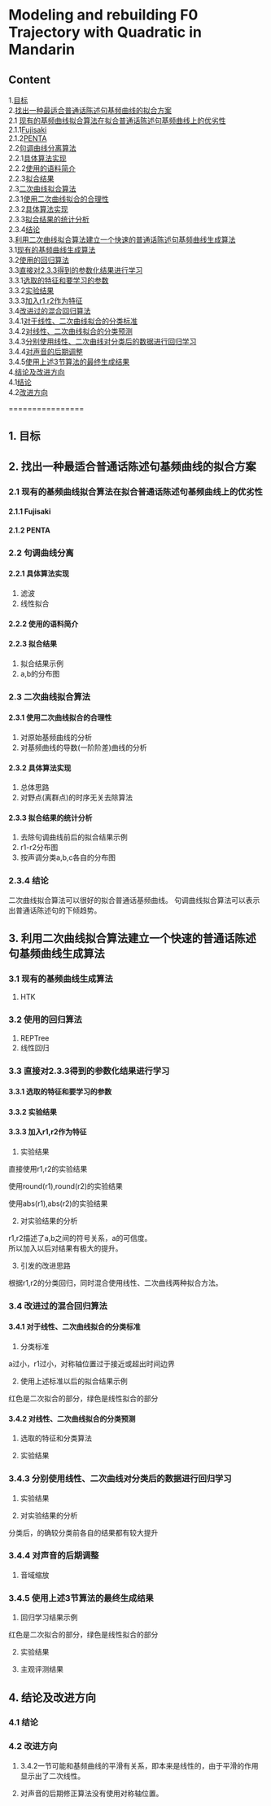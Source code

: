 Modeling and rebuilding F0 Trajectory with Quadratic in Mandarin
========

## Content

1.[目标](#1-目标)  
2.[找出一种最适合普通话陈述句基频曲线的拟合方案](#21-现有的基频曲线拟合算法在拟合普通话陈述句基频曲线上的优劣性)  
2.1 [现有的基频曲线拟合算法在拟合普通话陈述句基频曲线上的优劣性](#21-现有的基频曲线拟合算法在拟合普通话陈述句基频曲线上的优劣性)  
2.1.1[Fujisaki](#211-fujisaki)  
2.1.2[PENTA](#212-penta)  
2.2[句调曲线分离算法](#22-句调曲线分离)  
2.2.1[具体算法实现](#221-具体算法实现)  
2.2.2[使用的语料简介](#222-使用的语料简介)  
2.2.3[拟合结果](#223-拟合结果)  
2.3[二次曲线拟合算法](#23-二次曲线拟合算法)  
2.3.1[使用二次曲线拟合的合理性](#231-使用二次曲线拟合的合理性)  
2.3.2[具体算法实现](#232-具体算法实现)  
2.3.3[拟合结果的统计分析](#233-拟合结果的统计分析)  
2.3.4[结论](#234-结论)  
3.[利用二次曲线拟合算法建立一个快速的普通话陈述句基频曲线生成算法](#3-利用二次曲线拟合算法建立一个快速的普通话陈述句基频曲线生成算法)  
3.1[现有的基频曲线生成算法](#31-现有的基频曲线生成算法)  
3.2[使用的回归算法](#32使用的回归算法)  
3.3[直接对2.3.3得到的参数化结果进行学习](#33-直接对233得到的参数化结果进行学习)  
3.3.1[选取的特征和要学习的参数](#331-选取的特征和要学习的参数)  
3.3.2[实验结果](#332-实验结果)  
3.3.3[加入r1,r2作为特征](#333-加入r1r2作为特征)  
3.4[改进过的混合回归算法](#34-改进过的混合回归算法)  
3.4.1[对于线性、二次曲线拟合的分类标准](#341-对于线性二次曲线拟合的分类标准)  
3.4.2[对线性、二次曲线拟合的分类预测](#342-对线性二次曲线拟合的分类预测)  
3.4.3[分别使用线性、二次曲线对分类后的数据进行回归学习](#343-分别使用线性二次曲线对分类后的数据进行回归学习)  
3.4.4[对声音的后期调整](#344-对声音的后期调整)  
3.4.5[使用上述3节算法的最终生成结果](#345-使用上述3节算法的最终生成结果)  
4.[结论及改进方向](#4-结论及改进方向)  
4.1[结论](#41-结论)  
4.2[改进方向](#42-改进方向)  

================

## 1. 目标

## 2. 找出一种最适合普通话陈述句基频曲线的拟合方案

### 2.1 现有的基频曲线拟合算法在拟合普通话陈述句基频曲线上的优劣性

#### 2.1.1 Fujisaki

#### 2.1.2 PENTA

### 2.2 句调曲线分离

#### 2.2.1 具体算法实现

1. 滤波
2. 线性拟合

#### 2.2.2 使用的语料简介

#### 2.2.3 拟合结果

1. 拟合结果示例
2. a,b的分布图

### 2.3 二次曲线拟合算法

#### 2.3.1 使用二次曲线拟合的合理性

1. 对原始基频曲线的分析
2. 对基频曲线的导数(一阶阶差)曲线的分析

#### 2.3.2 具体算法实现

1. 总体思路
2. 对野点(离群点)的时序无关去除算法

#### 2.3.3 拟合结果的统计分析

1. 去除句调曲线前后的拟合结果示例
2. r1-r2分布图
3. 按声调分类a,b,c各自的分布图

### 2.3.4 结论

二次曲线拟合算法可以很好的拟合普通话基频曲线。
句调曲线拟合算法可以表示出普通话陈述句的下倾趋势。

## 3. 利用二次曲线拟合算法建立一个快速的普通话陈述句基频曲线生成算法

### 3.1 现有的基频曲线生成算法

1. HTK

### 3.2 使用的回归算法

1. REPTree
2. 线性回归

### 3.3 直接对2.3.3得到的参数化结果进行学习

#### 3.3.1 选取的特征和要学习的参数

#### 3.3.2 实验结果

#### 3.3.3 加入r1,r2作为特征

1. 实验结果

直接使用r1,r2的实验结果

使用round(r1),round(r2)的实验结果

使用abs(r1),abs(r2)的实验结果

2. 对实验结果的分析

r1,r2描述了a,b之间的符号关系，a的可信度。  
所以加入以后对结果有极大的提升。

3. 引发的改进思路

根据r1,r2的分类回归，同时混合使用线性、二次曲线两种拟合方法。

### 3.4 改进过的混合回归算法

#### 3.4.1 对于线性、二次曲线拟合的分类标准

1. 分类标准

a过小，r1过小，对称轴位置过于接近或超出时间边界

2. 使用上述标准以后的拟合结果示例

红色是二次拟合的部分，绿色是线性拟合的部分

#### 3.4.2 对线性、二次曲线拟合的分类预测

1. 选取的特征和分类算法

2. 实验结果

### 3.4.3 分别使用线性、二次曲线对分类后的数据进行回归学习

1. 实验结果

2. 对实验结果的分析

分类后，的确较分类前各自的结果都有较大提升

### 3.4.4 对声音的后期调整

1. 音域缩放

### 3.4.5 使用上述3节算法的最终生成结果

1. 回归学习结果示例

红色是二次拟合的部分，绿色是线性拟合的部分

2. 实验结果

3. 主观评测结果

## 4. 结论及改进方向

### 4.1 结论

### 4.2 改进方向

1. 3.4.2一节可能和基频曲线的平滑有关系，即本来是线性的，由于平滑的作用显示出了二次线性。

2. 对声音的后期修正算法没有使用对称轴位置。
